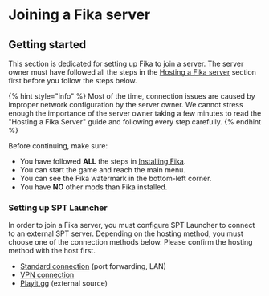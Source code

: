 # Joining a Fika server

## Getting started

This section is dedicated for setting up Fika to join a server. The server owner must have followed all the steps in the [Hosting a Fika server](../hosting-a-fika-server/) section first before you follow the steps below.

{% hint style="info" %}
Most of the time, connection issues are caused by improper network configuration by the server owner. We cannot stress enough the importance of the server owner taking a few minutes to read the "Hosting a Fika Server" guide and following every step carefully.
{% endhint %}

Before continuing, make sure:

* You have followed **ALL** the steps in [Installing Fika](../installing-fika/).
* You can start the game and reach the main menu.
* You can see the Fika watermark in the bottom-left corner.
* You have **NO** other mods than Fika installed.

### Setting up SPT Launcher

In order to join a Fika server, you must configure SPT Launcher to connect to an external SPT server. Depending on the hosting method, you must choose one of the connection methods below. Please confirm the hosting method with the host first.

* [Standard connection](standard-connection.md) (port forwarding, LAN)
* [VPN connection](vpn.md)
* [Playit.gg](https://discuss.playit.gg/t/setup-an-escape-from-tarkov-multiplayer-server-with-spt-fika/3352) (external source)



